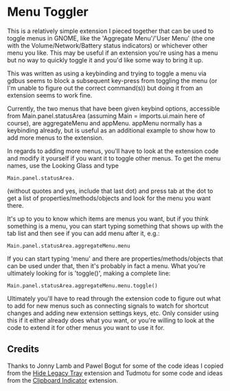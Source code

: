 # Menu Toggler
This is a relatively simple extension I pieced together that can be used to toggle menus in GNOME, like the 'Aggregate Menu'/'User Menu' (the one with the Volume/Network/Battery status indicators) or whichever other menu you like. This may be useful if an extension you're using has a menu but no way to quickly toggle it and you'd like some way to bring it up.

This was written as using a keybinding and trying to toggle a menu via gdbus seems to block a subsequent key-press from toggling the menu (or I'm unable to figure out the correct command(s)) but doing it from an extension seems to work fine.

Currently, the two menus that have been given keybind options, accessible from Main.panel.statusArea (assuming Main = imports.ui.main here of course), are aggregateMenu and appMenu. appMenu normally has a keybinding already, but is useful as an additional example to show how to add more menus to the extension.

In regards to adding more menus, you'll have to look at the extension code and modify it yourself if you want it to toggle other menus. To get the menu names, use the Looking Glass and type

```
Main.panel.statusArea.
```

(without quotes and yes, include that last dot) and press tab at the dot to get a list of properties/methods/objects and look for the menu you want there.

It's up to you to know which items are menus you want, but if you think something is a menu, you can start typing something that shows up with the tab list and then see if you can add menu after it, e.g.:

```
Main.panel.statusArea.aggregateMenu.menu
```

If you can start typing 'menu' and there are properties/methods/objects that can be used under that, then it's probably in fact a menu. What you're ultimately looking for is 'toggle()', making a complete line:

```
Main.panel.statusArea.aggregateMenu.menu.toggle()
```

Ultimately you'll have to read through the extension code to figure out what to add for new menus such as connecting signals to watch for shortcut changes and adding new extension settings keys, etc. Only consider using this if it either already does what you want, or you're willing to look at the code to extend it for other menus you want to use it for.

## Credits

Thanks to Jonny Lamb and Pawel Bogut for some of the code ideas I copied from the [Hide Legacy Tray](https://github.com/jonnylamb/shell-hide-legacy-tray) extension and Tudmotu for some code and ideas from the [Clipboard Indicator](https://github.com/Tudmotu/gnome-shell-extension-clipboard-indicator) extension.